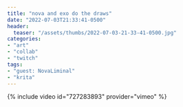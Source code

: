 ```yaml
---
title: "nova and exo do the draws"
date: "2022-07-03T21:33:41-0500"
header:
  teaser: "/assets/thumbs/2022-07-03-21-33-41-0500.jpg"
categories:
- "art"
- "collab"
- "twitch"
tags:
- "guest: NovaLiminal"
- "krita"
---
```

{% include video id="727283893" provider="vimeo" %}
